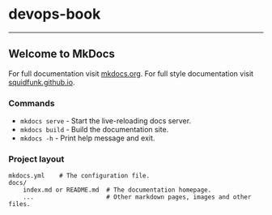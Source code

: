 # devops-book

---
## Welcome to MkDocs

For full documentation visit [mkdocs.org](https://www.mkdocs.org).
For full style documentation visit [squidfunk.github.io](https://squidfunk.github.io/mkdocs-material/getting-started/).

### Commands

* `mkdocs serve` - Start the live-reloading docs server.
* `mkdocs build` - Build the documentation site.
* `mkdocs -h` - Print help message and exit.

### Project layout

    mkdocs.yml    # The configuration file.
    docs/
        index.md or README.md  # The documentation homepage.
        ...                    # Other markdown pages, images and other files.

